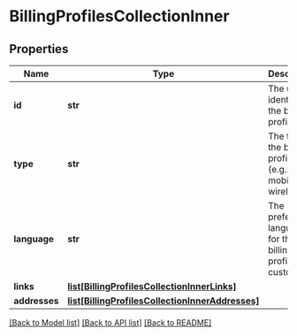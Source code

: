# BillingProfilesCollectionInner

## Properties
Name | Type | Description | Notes
------------ | ------------- | ------------- | -------------
**id** | **str** | The unique identifier of the billing profile | 
**type** | **str** | The type of the billing profile (e.g.: mobile, ip, wireline). | 
**language** | **str** | The preferred language for the billing profile customer. | [optional] 
**links** | [**list[BillingProfilesCollectionInnerLinks]**](BillingProfilesCollectionInnerLinks.md) |  | 
**addresses** | [**list[BillingProfilesCollectionInnerAddresses]**](BillingProfilesCollectionInnerAddresses.md) |  | 

[[Back to Model list]](../README.md#documentation-for-models) [[Back to API list]](../README.md#documentation-for-api-endpoints) [[Back to README]](../README.md)


